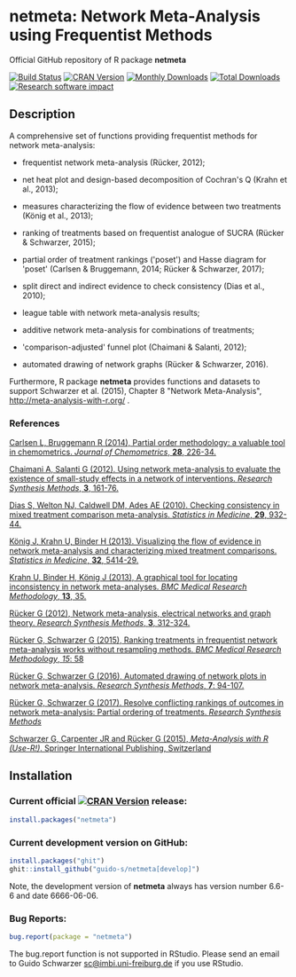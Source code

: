 # netmeta: Network Meta-Analysis using Frequentist Methods
Official GitHub repository of R package **netmeta**

[![Build Status](https://travis-ci.org/guido-s/netmeta.svg?branch=master)](https://travis-ci.org/guido-s/netmeta)
[![CRAN Version](http://www.r-pkg.org/badges/version/netmeta)](https://cran.r-project.org/package=netmeta)
[![Monthly Downloads](http://cranlogs.r-pkg.org/badges/netmeta)](http://cranlogs.r-pkg.org/badges/netmeta)
[![Total Downloads](http://cranlogs.r-pkg.org/badges/grand-total/netmeta)](http://cranlogs.r-pkg.org/badges/grand-total/netmeta)
[![Research software impact](http://depsy.org/api/package/cran/netmeta/badge.svg)](http://depsy.org/package/r/netmeta)


## Description

A comprehensive set of functions providing frequentist methods for
network meta-analysis:

  - frequentist network meta-analysis (Rücker, 2012);

  - net heat plot and design-based decomposition of Cochran's Q (Krahn
    et al., 2013);

  - measures characterizing the flow of evidence between two
    treatments (König et al., 2013);

  - ranking of treatments based on frequentist analogue of SUCRA
    (Rücker & Schwarzer, 2015);

  - partial order of treatment rankings ('poset') and Hasse diagram
    for 'poset' (Carlsen & Bruggemann, 2014; Rücker & Schwarzer,
    2017);

  - split direct and indirect evidence to check consistency (Dias et
    al., 2010);

  - league table with network meta-analysis results;

  - additive network meta-analysis for combinations of treatments;

  - 'comparison-adjusted' funnel plot (Chaimani & Salanti, 2012);

  - automated drawing of network graphs (Rücker & Schwarzer, 2016).

Furthermore, R package **netmeta** provides functions and datasets to
support Schwarzer et al. (2015), Chapter 8 "Network Meta-Analysis",
http://meta-analysis-with-r.org/ .

### References

[Carlsen L, Bruggemann R (2014), Partial order methodology: a valuable tool in chemometrics. *Journal of Chemometrics*, **28**, 226-34.](https://scholar.google.com/scholar?q=Partial+order+methodology%3A+a+valuable+tool+in+chemometrics)

[Chaimani A, Salanti G (2012). Using network meta-analysis to evaluate the existence of small-study effects in a network of interventions. *Research Synthesis Methods*, **3**, 161-76.](https://scholar.google.com/scholar?q=Chaimani+Salanti+Using+network+meta-analysis+to+evaluate+the+existence+of+small-study+effects+in+a+network+of+interventions)

[Dias S, Welton NJ, Caldwell DM, Ades AE (2010). Checking consistency in mixed treatment comparison meta-analysis. *Statistics in Medicine*, **29**, 932-44.](https://scholar.google.com/scholar?q=Checking+consistency+in+mixed+treatment+comparison+meta-analysis)

[König J, Krahn U, Binder H (2013). Visualizing the flow of evidence in network meta-analysis and characterizing mixed treatment comparisons. *Statistics in Medicine*, **32**, 5414-29.](https://scholar.google.com/scholar?q=König+Krahn+Binder+2013+Visualizing+the+flow+of+evidence+in+network+meta-analysis+and+characterizing+mixed+treatment+comparisons)

[Krahn U, Binder H, König J (2013), A graphical tool for locating inconsistency in network meta-analyses. *BMC Medical Research Methodology*, **13**, 35.](https://scholar.google.com/scholar?q=Krahn+Binder+König+2013+A+graphical+tool+for+locating+inconsistency+in+network+meta-analyses)

[Rücker G (2012), Network meta-analysis, electrical networks and graph theory. *Research Synthesis Methods*, **3**, 312-324.](https://scholar.google.com/scholar?q=Rücker+2012+Network+meta-analysis+electrical+networks+and+graph+theory)

[Rücker G, Schwarzer G (2015), Ranking treatments in frequentist network meta-analysis works without resampling methods. *BMC Medical Research Methodology*, *15*: 58](https://scholar.google.com/scholar?q=Rücker+Schwarzer+2015+Ranking+treatments+in+frequentist+network+meta-analysis+works+without+resampling+methods)

[Rücker G, Schwarzer G (2016), Automated drawing of network plots in network meta-analysis. *Research Synthesis Methods*, **7**: 94-107.](https://scholar.google.com/scholar?q=Rücker+Schwarzer+2016+Automated+drawing+of+network+plots+in+network+meta-analysis)

[Rücker G, Schwarzer G (2017). Resolve conflicting rankings of outcomes in network meta-analysis: Partial ordering of treatments. *Research Synthesis Methods*](https://scholar.google.com/scholar?q=Rücker+Schwarzer+2017+resolve+conflicting+rankings+of+outcomes+in+network+meta-analysis)

[Schwarzer G, Carpenter JR and Rücker G (2015), *Meta-Analysis with R (Use-R!)*. Springer International Publishing, Switzerland](http://www.springer.com/gp/book/9783319214153)



## Installation

### Current official [![CRAN Version](http://www.r-pkg.org/badges/version/netmeta)](https://cran.r-project.org/package=netmeta) release:
```r
install.packages("netmeta")
```

### Current development version on GitHub:
```r
install.packages("ghit")
ghit::install_github("guido-s/netmeta[develop]")
```

Note, the development version of **netmeta** always has version
number 6.6-6 and date 6666-06-06.


### Bug Reports:

```r
bug.report(package = "netmeta")
```

The bug.report function is not supported in RStudio. Please send an
email to Guido Schwarzer <sc@imbi.uni-freiburg.de> if you use RStudio.
